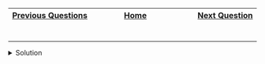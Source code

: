 | <img width=1000>[Previous Questions](https://github.com/Kevin-Lago/java-hackerrank-solutions/introduction/java_datatypes)</img> | <img width=1000>[Home](https://github.com/Kevin-Lago/java-hackerrank-solutions)</img> | <img width=1000>[Next Question](https://github.com/Kevin-Lago/java-hackerrank-solutions/tree/main/src/introduction/java_static_initializer_block)</img> |
|:---|:---:|---:|

#

---

<details><summary>Solution</summary>
    
```java

```
</details>
